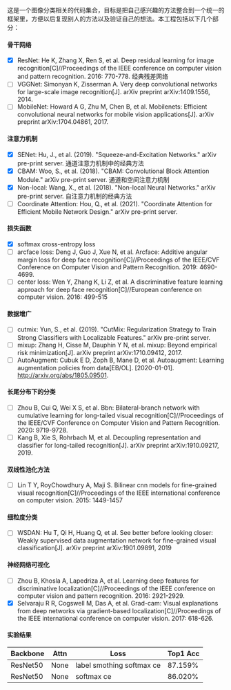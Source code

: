 这是一个图像分类相关的代码集合，目标是把自己感兴趣的方法整合到一个统一的框架里，方便以后复现别人的方法以及验证自己的想法。本工程包括以下几个部分：

#### 骨干网络

- [x] ResNet: He K, Zhang X, Ren S, et al. Deep residual learning for image recognition[C]//Proceedings of the IEEE conference on computer vision and pattern recognition. 2016: 770-778.
  经典残差网络
- [ ] VGGNet: Simonyan K, Zisserman A. Very deep convolutional networks for large-scale image recognition[J]. arXiv preprint arXiv:1409.1556, 2014.
- [ ] MobileNet: Howard A G, Zhu M, Chen B, et al. Mobilenets: Efficient convolutional neural networks for mobile vision applications[J]. arXiv preprint arXiv:1704.04861, 2017.

#### 注意力机制

- [x] SENet: Hu, J., et al. (2019). "Squeeze-and-Excitation Networks." arXiv pre-print server.
  通道注意力机制中的经典方法
- [x] CBAM: Woo, S., et al. (2018). "CBAM: Convolutional Block Attention Module." arXiv pre-print server.
  通道和空间注意力机制
- [x] Non-local: Wang, X., et al. (2018). "Non-local Neural Networks." arXiv pre-print server.
  自注意力机制的经典方法
- [ ] Coordinate Attention: Hou, Q., et al. (2021). "Coordinate Attention for Efficient Mobile Network Design." arXiv pre-print server.

#### 损失函数

- [x] softmax cross-entropy loss
- [ ] arcface loss: Deng J, Guo J, Xue N, et al. Arcface: Additive angular margin loss for deep face recognition[C]//Proceedings of the IEEE/CVF Conference on Computer Vision and Pattern Recognition. 2019: 4690-4699.
- [ ] center loss: Wen Y, Zhang K, Li Z, et al. A discriminative feature learning approach for deep face recognition[C]//European conference on computer vision. 2016: 499-515

#### 数据增广

- [ ] cutmix: Yun, S., et al. (2019). "CutMix: Regularization Strategy to Train Strong Classifiers with Localizable Features." arXiv pre-print server.
- [ ] mixup: Zhang H, Cisse M, Dauphin Y N, et al. mixup: Beyond empirical risk minimization[J]. arXiv preprint arXiv:1710.09412, 2017.
- [ ] AutoAugment: Cubuk E D, Zoph B, Mane D, et al. Autoaugment: Learning augmentation policies from data[EB/OL]. [2020-01-01]. http://arxiv.org/abs/1805.09501.

#### 长尾分布下的分类

- [ ] Zhou B, Cui Q, Wei X S, et al. Bbn: Bilateral-branch network with cumulative learning for long-tailed visual recognition[C]//Proceedings of the IEEE/CVF Conference on Computer Vision and Pattern Recognition. 2020: 9719-9728.
- [ ] Kang B, Xie S, Rohrbach M, et al. Decoupling representation and classifier for long-tailed recognition[J]. arXiv preprint arXiv:1910.09217, 2019.

#### 双线性池化方法

- [ ] Lin T Y, RoyChowdhury A, Maji S. Bilinear cnn models for fine-grained visual recognition[C]//Proceedings of the IEEE international conference on computer vision. 2015: 1449-1457

#### 细粒度分类

- [ ] WSDAN: Hu T, Qi H, Huang Q, et al. See better before looking closer: Weakly supervised data augmentation network for fine-grained visual classification[J]. arXiv preprint arXiv:1901.09891, 2019

#### 神经网络可视化

- [ ] Zhou B, Khosla A, Lapedriza A, et al. Learning deep features for discriminative localization[C]//Proceedings of the IEEE conference on computer vision and pattern recognition. 2016: 2921-2929.
- [x] Selvaraju R R, Cogswell M, Das A, et al. Grad-cam: Visual explanations from deep networks via gradient-based localization[C]//Proceedings of the IEEE international conference on computer vision. 2017: 618-626.

#### 实验结果

| Backbone | Attn | Loss                      | Top1 Acc |
| -------- | ---- | ------------------------- | -------- |
| ResNet50 | None | label smothing softmax ce | 87.159%  |
| ResNet50 | None | softmax ce                | 86.020%  |

